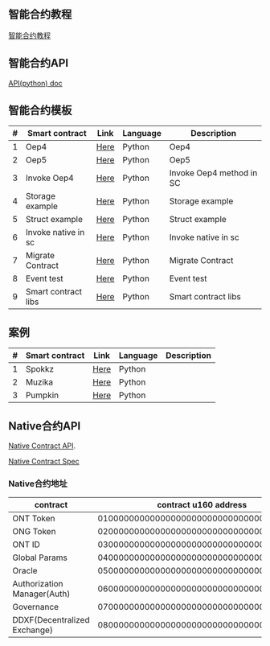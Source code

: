 
##  智能合约教程

[智能合约教程](https://github.com/ontio/ontology-smartcontract/tree/master/smart-contract-tutorial)

##  智能合约API

[API(python) doc](https://apidoc.ont.io/smartcontract/)

## 智能合约模板

| # | Smart contract                             | Link         |        Language      |   Description   |
| -----| ---------------------------------------- | ----------- | ---------------- | ---------------- |
| 1| Oep4                                   | [Here](https://github.com/tonyclarking/python-template/blob/master/OEP4Sample/OEP4Sample.py)        |    Python     |    Oep4  |
| 2| Oep5                               | [Here](https://github.com/tonyclarking/python-template/blob/master/OEP5Sample/OEP5Sample.py)        |  Python   |  Oep5   |
| 3| Invoke Oep4       | [Here](https://github.com/tonyclarking/python-template/blob/master/Static_Call_Oep4/static_call_Oep4.py)         |  Python  |  Invoke Oep4 method in SC   |
| 4| Storage example            | [Here](https://github.com/tonyclarking/python-template/blob/master/Storage_Example/storage_example.py)   |   Python  |  Storage example   |
| 5| Struct example            | [Here](https://github.com/tonyclarking/python-template/blob/master/Struct_Example/struct_example.py)      |   Python  |   Struct example  |
| 6| Invoke native in sc         | [Here](https://github.com/tonyclarking/python-template/blob/master/NativeAssetInvoke/native_asset_invoke.py)        | Python |   Invoke native in sc  |
| 7| Migrate Contract         | [Here](https://github.com/tonyclarking/python-template/blob/master/MigrateDestruct/migrate_destroyWithinContract.py)        | Python |   Migrate Contract  |
| 8| Event test        | [Here](https://github.com/tonyclarking/python-template/blob/master/EventTest/event_test.py)        | Python|  Event test   |
| 9| Smart contract libs         | [Here](https://github.com/tonyclarking/python-template/tree/master/libs)        | Python|  Smart contract libs    |

## 案例

| # | Smart contract                             | Link         |        Language      |   Description   |
| -----| ---------------------------------------- | ----------- | ---------------- | ---------------- |
| 1| Spokkz                                   | [Here](https://github.com/Spuul/spokkz-ontology-smart-contracts/blob/master/contracts/contracts/SpokkzCoin.py)        |    Python     |      |
| 2| Muzika                                   | [Here](https://github.com/MuzikaFoundation/ontology-smart-contract/blob/master/contracts/contracts/MuzikaCoin.py)        |    Python     |      |
| 3| Pumpkin                                  | [Here](https://github.com/skyinglyh1/CollectPumpkin/blob/master/collectPumpkin.py)        |    Python     |      |



## Native合约API

[Native Contract API](https://github.com/ontio/ontology/blob/master/docs/specifications/native_contract/paramapi.md).

[Native Contract Spec](https://github.com/ontio/ontology-smartcontract/tree/master/smartcontract/native)

### Native合约地址

contract | contract u160 address | Address
---|---|---
ONT Token | 0100000000000000000000000000000000000000| AFmseVrdL9f9oyCzZefL9tG6UbvhUMqNMV
ONG Token | 0200000000000000000000000000000000000000 | AFmseVrdL9f9oyCzZefL9tG6UbvhfRZMHJ
ONT ID | 0300000000000000000000000000000000000000 | AFmseVrdL9f9oyCzZefL9tG6Ubvho7BUwN
Global Params | 0400000000000000000000000000000000000000 | AFmseVrdL9f9oyCzZefL9tG6UbvhrUqmc2
Oracle | 0500000000000000000000000000000000000000 | AFmseVrdL9f9oyCzZefL9tG6UbvhzQYRMK
Authorization Manager(Auth) | 0600000000000000000000000000000000000000 | AFmseVrdL9f9oyCzZefL9tG6Ubvi9BuggV
Governance | 0700000000000000000000000000000000000000 | AFmseVrdL9f9oyCzZefL9tG6UbviEH9ugK
DDXF(Decentralized Exchange) | 0800000000000000000000000000000000000000 | AFmseVrdL9f9oyCzZefL9tG6UbviKTaSnK


